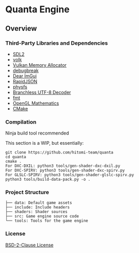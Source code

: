 # Quanta Engine

## Overview

### Third-Party Libraries and Dependencies
- [SDL2](https://www.libsdl.org/)
- [volk](https://github.com/zeux/volk)
- [Vulkan Memory Allocator](https://github.com/GPUOpen-LibrariesAndSDKs/VulkanMemoryAllocator)
- [debugbreak](https://github.com/scottt/debugbreak)
- [Dear ImGui](https://github.com/ocornut/imgui)
- [RapidJSON](https://github.com/Tencent/rapidjson)
- [physfs](https://www.icculus.org/physfs/)
- [Branchless UTF-8 Decoder](https://github.com/skeeto/branchless-utf8)
- [fmt](https://github.com/fmtlib/fmt)
- [OpenGL Mathematics](https://github.com/g-truc/glm)
- [CMake](https://cmake.org/)

### Compilation
Ninja build tool recommended

This section is a WIP, but essentially:
```
git clone https://github.com/hitomi-team/quanta
cd quanta
cmake .
For DXC-DXIL: python3 tools/gen-shader-dxc-dxil.py
For DXC-SPIRV: python3 tools/gen-shader-dxc-spirv.py
For GLSLC-SPIRV: python3 tools/gen-shader-glslc-spirv.py
python3 tools/build-data-pack.py -o .
```

### Project Structure
```
├── data: Default game assets
├── include: Include headers
├── shaders: Shader sources
├── src: Game engine source code
└── tools: Tools for the game engine
```

### License
[BSD-2-Clause License](LICENSE.txt)
